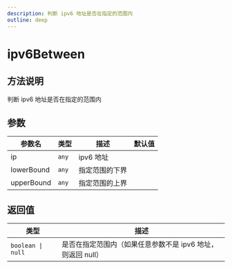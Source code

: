 ```yaml
---
description: 判断 ipv6 地址是否在指定的范围内
outline: deep
---
```


# ipv6Between

## 方法说明

判断 ipv6 地址是否在指定的范围内

## 参数

| 参数名 | 类型 | 描述 | 默认值 |
| --- | --- | --- | --- |
| ip | `any` | ipv6 地址 |  |
| lowerBound | `any` | 指定范围的下界 |  |
| upperBound | `any` | 指定范围的上界 |  |

## 返回值

| 类型 | 描述 |
| --- | --- |
| `boolean \| null` | 是否在指定范围内（如果任意参数不是 ipv6 地址，则返回 null） |
